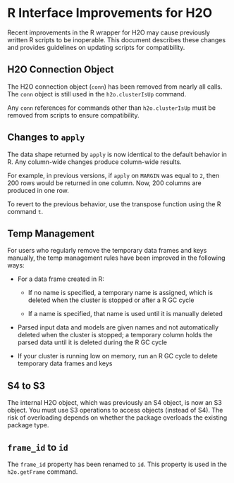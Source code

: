 # R Interface Improvements for H2O

Recent improvements in the R wrapper for H2O may cause previously written R scripts to be inoperable. This document describes these changes and provides guidelines on updating scripts for compatibility. 

## H2O Connection Object

The H2O connection object (`conn`) has been removed from nearly all calls.
The `conn` object is still used in the `h2o.clusterIsUp` command. 

Any `conn` references for commands other than `h2o.clusterIsUp` must be removed from scripts to ensure compatibility. 

## Changes to `apply`

The data shape returned by `apply` is now identical to the default behavior in R. Any column-wide changes produce column-wide results. 

For example, in previous versions, if `apply` on `MARGIN` was equal to `2`, then 200 rows would be returned in one column. Now, 200 columns are produced in one row. 

To revert to the previous behavior, use the transpose function using the R command `t`. 

## Temp Management

For users who regularly remove the temporary data frames and keys manually, the temp management rules have been improved in the following ways:

- For a data frame created in R: 

  - If no name is specified, a temporary name is assigned, which is deleted when the cluster is stopped or after a R GC cycle

  - If a name is specified, that name is used until it is manually deleted

- Parsed input data and models are given names and not automatically deleted when the cluster is stopped; a temporary column holds the parsed data until it is deleted during the R GC cycle 

- If your cluster is running low on memory, run an R GC cycle to delete temporary data frames and keys


## S4 to S3

The internal H2O object, which was previously an S4 object, is now an S3 object. You must use S3 operations to access objects (instead of S4). The risk of overloading depends on whether the package overloads the existing package type. 

## `frame_id` to `id`

The `frame_id` property has been renamed to `id`. This property is used in the `h2o.getFrame` command. 